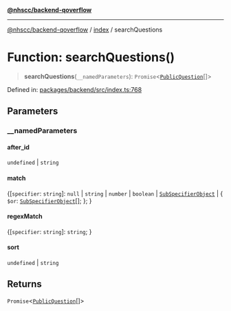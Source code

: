 [**@nhscc/backend-qoverflow**](../../README.md)

***

[@nhscc/backend-qoverflow](../../README.md) / [index](../README.md) / searchQuestions

# Function: searchQuestions()

> **searchQuestions**(`__namedParameters`): `Promise`\<[`PublicQuestion`](../../db/type-aliases/PublicQuestion.md)[]\>

Defined in: [packages/backend/src/index.ts:768](https://github.com/nhscc/qoverflow.api.hscc.bdpa.org/blob/427e25011f0e71265852f81f85026e1290417c2b/packages/backend/src/index.ts#L768)

## Parameters

### \_\_namedParameters

#### after_id

`undefined` \| `string`

#### match

\{[`specifier`: `string`]: `null` \| `string` \| `number` \| `boolean` \| [`SubSpecifierObject`](../type-aliases/SubSpecifierObject.md) \| \{ `$or`: [`SubSpecifierObject`](../type-aliases/SubSpecifierObject.md)[]; \}; \}

#### regexMatch

\{[`specifier`: `string`]: `string`; \}

#### sort

`undefined` \| `string`

## Returns

`Promise`\<[`PublicQuestion`](../../db/type-aliases/PublicQuestion.md)[]\>
